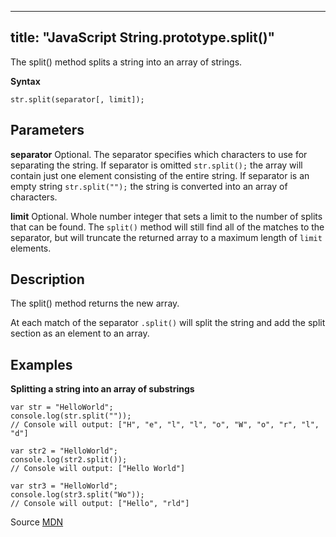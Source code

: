 
---
title: "JavaScript String.prototype.split()"
---

The split() method splits a string into an array of strings.

**Syntax**

    str.split(separator[, limit]);

## Parameters

**separator** Optional. The separator specifies which characters to use for separating the string. If separator is omitted `str.split();` the array will contain just one element consisting of the entire string. If separator is an empty string `str.split("");` the string is converted into an array of characters.

**limit** Optional. Whole number integer that sets a limit to the number of splits that can be found. The `split()` method will still find all of the matches to the separator, but will truncate the returned array to a maximum length of `limit` elements.

## Description

The split() method returns the new array.

At each match of the separator `.split()` will split the string and add the split section as an element to an array.

## Examples

**Splitting a string into an array of substrings**

    var str = "HelloWorld";
    console.log(str.split(""));
    // Console will output: ["H", "e", "l", "l", "o", "W", "o", "r", "l", "d"]

    var str2 = "HelloWorld";
    console.log(str2.split());
    // Console will output: ["Hello World"]

    var str3 = "HelloWorld";
    console.log(str3.split("Wo"));
    // Console will output: ["Hello", "rld"]

Source [MDN](https://developer.mozilla.org/en-US/docs/Web/JavaScript/Reference/Global_Objects/String/split)
